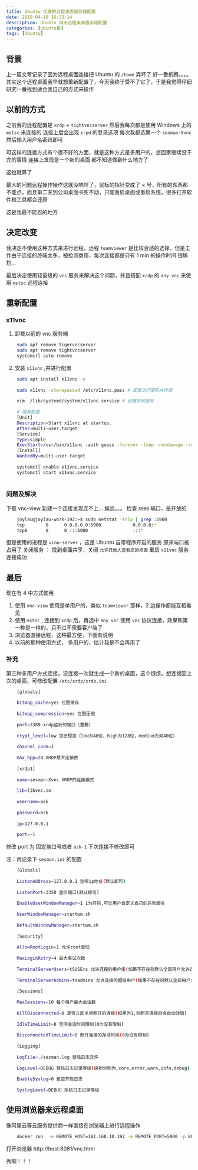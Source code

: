 ```yaml
---
title: Ubuntu 优雅的远程桌面服务端配置
date: 2019-04-10 16:32:14
description: Ubuntu 自用远程桌面服务端配置
categories: [Ubuntu篇]
tags: [Ubuntu]
---
```

<!-- more -->

## 背景
上一篇文章记录了因为远程桌面连接把 Ubuntu 的 `/home` 弄坏了
好一番折腾。。。。
其实这个远程桌面我早就想重新配置了，今天我终于受不了它了，于是我觉得仔细研究一番找到适合我自己的方式来操作


## 以前的方式
之前我的远程配置是 `xrdp` + `tightvncserver`
然后我每次都是使用 Windows 上的 `mstsc` 来连接的
连接上后会出现 `xrpd` 的登录选项
每次我都选第一个 `sesman-Xvnc ` 然后输入用户名密码即可

可这样的连接方式有个很不好的方面，就是这种方式是多用户的，想回家继续没干完的事情
连接上发现是一个新的桌面
都不知道做到什么地方了

这也就算了

最大的问题远程操作操作这就没响应了，鼠标的指针变成了 × 号，所有的东西都不能点，而且第二天到公司桌面卡死不动，只能重启桌面或重启系统，很多打开软件和工具都会还原

这是我最不能忍的地方

## 决定改变
我决定不使用这种方式来进行远程，远程 `teamviewer` 是比较合适的选择，但是工作由于连接的终端太多，被检测商用，每次连接都是只有 1 min 的操作时间
很尴尬...

最后决定使用轻量级的 `vnc` 服务来解决这个问题，并且搭配 `xrdp` 的 `any vnc` 来使用 `mstsc` 远程连接

## 重新配置

### x11vnc
1. 卸载以前的 vnc 服务端

```bash
    sudo apt remove tigervncserver
    sudo apt remove tightvncserver
    systemcrl auto remove
```

2. 安装 `x11vnc` ,并进行配置

```bash
    sudo apt install x11vnc -y
    
    sudo x11vnc -storepasswd /etc/x11vnc.pass # 配置访问密码并存储
    
    vim  /lib/systemd/system/x11vnc.service # 创建系统服务
    
    # 服务配置
    [Unit]
    Description=Start x11vnc at startup.
    After=multi-user.target
    [Service]
    Type=simple
    ExecStart=/usr/bin/x11vnc -auth guess -forever -loop -noxdamage -repeat -rfbauth /etc/x11vnc.pass -rfbport 5900 -shared
    [Install]
    WantedBy=multi-user.target
    
    systemctl enable x11vnc.service
    systemctl start x11vnc.service
    
```

### 问题及解决
下载 vnc-view 新建一个连接发现连不上...
尴尬。。。
检查 `5900` 端口，是开放的

```bash
    joylau@joylau-work-192:~$ sudo netstat -tnlp | grep :5900
    tcp        0      0 0.0.0.0:5900            0.0.0.0:*               LISTEN      4022/vino-server
    tcp6       0      0 :::5900                 :::*                    LISTEN      4022/vino-server
```

但是使用的进程是 `vino-server` ，这是 Ubuntu 自带程序开启的服务
原来端口被占用了
关闭服务 ： 找到桌面共享，关闭 `允许其他人查看您的桌面`
重启 `x11vnc` 服务
连接成功

## 最后
现在有 4 中方式使用
1. 使用 `vnc-view` 使用是单用户的，类似 `teamviewer` 那样，2 边操作都能互相看见
2. 使用 `mstsc` , 连接到 `xrdp` 后，再选中 `any vnc` 使用 `vnc` 协议连接，效果和第一种是一样的，只不过不需要客户端了
4. 浏览器直接远程，这种最方便，下面有说明
4. 以前的那种使用方式， 多用户的，估计我是不会再用了

### 补充
第三种多用户方式连接，没连接一次就生成一个新的桌面，这个很烦，想连接回上次的桌面，可修改配置 `/etc/xrdp/xrdp.ini`

```bash
    [globals]
    
    bitmap_cache=yes 位图缓存
    
    bitmap_compression=yes 位图压缩
    
    port=3389 xrdp监听的端口（重要）
    
    crypt_level=low 加密程度（low为40位，high为128位，medium为双40位）
    
    channel_code=1
    
    max_bpp=24 XRDP最大连接数
    
    [xrdp1]
    
    name=sesman-Xvnc XRDP的连接模式
    
    lib=libvnc.so
    
    username=ask
    
    password=ask
    
    ip=127.0.0.1
    
    port=-1
```

修改 port 为 固定端口号或者 `ask-1`
下次连接不修改即可

注：再记录下 `sesman.ini` 的配置

```bash
    [Globals]
    
    ListenAddress=127.0.0.1 监听ip地址(默认即可)
    
    ListenPort=3350 监听端口(默认即可)
    
    EnableUserWindowManager=1 1为开启,可让用户自定义自己的启动脚本
    
    UserWindowManager=startwm.sh
    
    DefaultWindowManager=startwm.sh
    
    [Security]
    
    AllowRootLogin=1 允许root登陆
    
    MaxLoginRetry=4 最大重试次数
    
    TerminalServerUsers=tSUSErs 允许连接的用户组(如果不存在则默认全部用户允许连接)
    
    TerminalServerAdmins=tsadmins 允许连接的超级用户(如果不存在则默认全部用户允许连接)
    
    [Sessions]
    
    MaxSessions=10 每个用户最大会话数
    
    KillDisconnected=0 是否立即关闭断开的连接(如果为1,则断开连接后会自动注销)
    
    IdleTimeLimit=0 空闲会话时间限制(0为没有限制)
    
    DisconnectedTimeLimit=0 断开连接的存活时间(0为没有限制)
    
    [Logging]
    
    LogFile=./sesman.log 登陆日志文件
    
    LogLevel=DEBUG 登陆日志记录等级(级别分别为,core,error,warn,info,debug)
    
    EnableSyslog=0 是否开启日志
    
    SyslogLevel=DEBUG 系统日志记录等级
```

## 使用浏览器来远程桌面
像阿里云等云服务提供商一样直接在浏览器上进行远程操作

```bash
    docker run  -e REMOTE_HOST=192.168.10.192 -e REMOTE_PORT=5900 -p 8081:8081 -d --restart always --name novnc dougw/novnc
```

打开浏览器 http://host:8081/vnc.html

秀啊！！！
